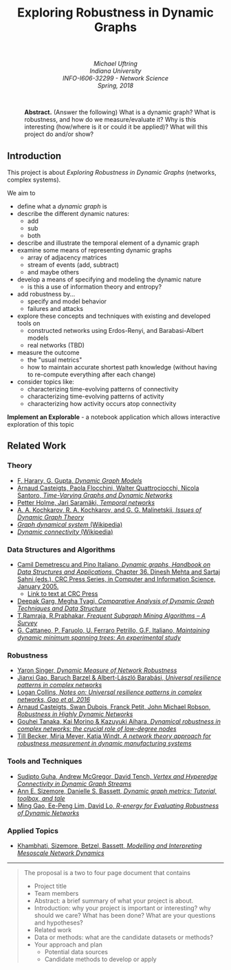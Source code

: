 # <p style="text-align: center;"> Exploring Robustness in Dynamic Graphs</p>
<br>
<p style="text-align: center;">
<i>
Michael Uftring<br>
Indiana University<br>
INFO-I606-32299 - Network Science<br>
Spring, 2018
</i>
</p>
<br>
<p style="padding-left:40px;">
<b>Abstract.</b>
(Answer the following) What is a dynamic graph? What is robustness, and how do we measure/evaluate it? Why is this interesting (how/where is it or could it be applied)? What will this project do and/or show?
</p>

## Introduction
This project is about *Exploring Robustness in Dynamic Graphs* (networks, complex systems).

We aim to
- define what a *dynamic graph* is
- describe the different dynamic natures:
  - add
  - sub
  - both
- describe and illustrate the temporal element of a dynamic graph
- examine some means of representing dynamic graphs
  - array of adjacency matrices
  - stream of events (add, subtract)
  - and maybe others
- develop a means of specifying and modeling the dynamic nature
  - is this a use of information theory and entropy?
- add robustness by...
  - specify and model behavior
  - failures and attacks
- explore these concepts and techniques with existing and developed tools on
  - constructed networks using Erdos-Renyi, and Barabasi-Albert models
  - real networks (TBD)
- measure the outcome
  - the "usual metrics"
  - how to maintain accurate shortest path knowledge (without having to re-compute everything after each change)
- consider topics like:
  - characterizing time-evolving patterns of connectivity
  - characterizing time-evolving patterns of activity
  - characterizing how activity occurs atop connectivity

**Implement an Explorable** - a notebook application which allows interactive exploration of this topic

## Related Work

### Theory
- [F. Harary, G. Gupta, *Dynamic Graph Models*](https://ac.els-cdn.com/S0895717797000502/1-s2.0-S0895717797000502-main.pdf?_tid=23705148-1961-11e8-b0c7-00000aacb35f&acdnat=1519476751_90ed82f52a37b694b2e9b3b658737b04)
- [Arnaud Casteigts, Paola Flocchini, Walter Quattrociocchi, Nicola Santoro, *Time-Varying Graphs and Dynamic Networks*](http://people.scs.carleton.ca/~santoro/Reports/CFQS11.pdf)
- [Petter Holme, Jari Saramäki, *Temporal networks*]()
- [A. A. Kochkarov, R. A. Kochkarov, and G. G. Malinetskii, *Issues of Dynamic Graph Theory*]()
- [*Graph dynamical system* (Wikipedia)](https://en.wikipedia.org/wiki/Graph_dynamical_system)
- [*Dynamic connectivity* (Wikipedia)](https://en.wikipedia.org/wiki/Dynamic_connectivity)

### Data Structures and Algorithms
- [Camil Demetrescu and Pino Italiano, *Dynamic graphs, Handbook on Data Structures and Applications*, Chapter 36. Dinesh Mehta and Sartaj Sahni (eds.), CRC Press Series, in Computer and Information Science, January 2005.](http://www.diku.dk/PATH05/CRC-book1.pdf)
  - [Link to text at CRC Press](https://www.crcpress.com/Handbook-of-Data-Structures-and-Applications/Mehta-Mehta-Sahni/p/book/9781584884354)
- [Deepak Garg, Megha Tyagi, *Comparative Analysis of Dynamic Graph Techniques and Data Structure*](https://arxiv.org/pdf/1209.6486.pdf)
- [T.Ramraja, R.Prabhakar, *Frequent Subgraph Mining Algorithms – A Survey*]()
- [G. Cattaneo, P. Faruolo, U. Ferraro Petrillo, G.F. Italiano, *Maintaining dynamic minimum spanning trees: An experimental study*]()

### Robustness
- [Yaron Singer, *Dynamic Measure of Network Robustness*](http://ieeexplore.ieee.org/stamp/stamp.jsp?arnumber=4115313)
- [Jianxi Gao, Baruch Barzel & Albert-László Barabási, *Universal resilience patterns in complex networks*](https://www.nature.com/articles/nature16948)
- [Logan Collins, *Notes on: Universal resilience patterns in complex networks, Gao et al. 2016*](https://logancollinsblog.com/2017/11/26/notes-on-universal-resilience-patterns-in-complex-networks-gao-et-al-2016/)
- [Arnaud Casteigts, Swan Dubois, Franck Petit, John Michael Robson, *Robustness in Highly Dynamic Networks*]()
- [Gouhei Tanaka, Kai Morino & Kazuyuki Aihara, *Dynamical robustness in complex networks: the crucial role of low-degree nodes*](https://www.nature.com/articles/srep00232)
- [Till Becker, Mirja Meyer, Katja Windt, *A network theory approach for robustness measurement in dynamic manufacturing systems*](http://www.psls.uni-bremen.de/fileadmin/Upload/Downloads/Artikel/Becker_A_network_theory_approach_for_robustness_measurement_in_dynamic_manufacturing_systems_2013.pdf)

### Tools and Techniques
- [Sudipto Guha, Andrew McGregor, David Tench, *Vertex and Hyperedge Connectivity in Dynamic Graph Streams*](https://people.cs.umass.edu/~mcgregor/papers/15-pods.pdf)
- [Ann E. Sizemore, Danielle S. Bassett, *Dynamic graph metrics: Tutorial, toolbox, and tale*](https://www.ncbi.nlm.nih.gov/pubmed/28698107)
- [Ming Gao, Ee-Peng Lim, David Lo, *R-energy for Evaluating Robustness of Dynamic Networks*](https://ink.library.smu.edu.sg/cgi/viewcontent.cgi?article=2893&context=sis_research)

### Applied Topics
- [Khambhati, Sizemore, Betzel, Bassett, *Modelling and Interpreting Mesoscale Network Dynamics*](https://www.ncbi.nlm.nih.gov/pubmed/28645844)


-----

> The proposal is a two to four page document that contains
> - Project title
> - Team members
> - Abstract: a brief summary of what your project is about.
> - Introduction: why your project is important or interesting? why should we care? What has been done? What are your questions and hypotheses?
> - Related work
> - Data or methods: what are the candidate datasets or methods?
> - Your approach and plan
>   - Potential data sources
>   - Candidate methods to develop or apply
